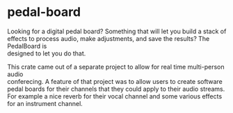 # pedal-board

Looking for a digital pedal board?  Something that will let you build a stack of  
effects to process audio, make adjustments, and save the results?  The PedalBoard is  
designed to let you do that.

This crate came out of a separate project to allow for real time multi-person audio  
conferecing.  A feature of that project was to allow users to create software pedal boards
for their channels that they could apply to their audio streams.  For example a nice reverb
for their vocal channel and some various effects for an instrument channel.
